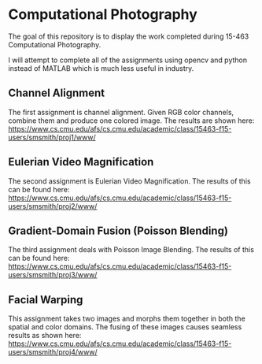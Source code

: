 # Computational Photography

The goal of this repository is to display the work completed during 15-463 Computational Photography.  

I will attempt to complete all of the assignments using opencv and python instead of MATLAB which is much less useful in industry.  

## Channel Alignment
The first assignment is channel alignment.  Given RGB color channels, combine them and produce one colored image.  The results are shown here: https://www.cs.cmu.edu/afs/cs.cmu.edu/academic/class/15463-f15-users/smsmith/proj1/www/

## Eulerian Video Magnification
The second assignment is Eulerian Video Magnification.  The results of this can be found here: https://www.cs.cmu.edu/afs/cs.cmu.edu/academic/class/15463-f15-users/smsmith/proj2/www/

## Gradient-Domain Fusion (Poisson Blending)
The third assignment deals with Poisson Image Blending.  The results of this can be found here: https://www.cs.cmu.edu/afs/cs.cmu.edu/academic/class/15463-f15-users/smsmith/proj3/www/

## Facial Warping
This assignment takes two images and morphs them together in both the spatial and color domains.  The fusing of these images causes seamless results as shown here:
https://www.cs.cmu.edu/afs/cs.cmu.edu/academic/class/15463-f15-users/smsmith/proj4/www/
